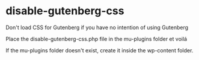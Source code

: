 # disable-gutenberg-css
Don't load CSS for Gutenberg if you have no intention of using Gutenberg

Place the disable-gutenberg-css.php file in the mu-plugins folder et voilá

If the mu-plugins folder doesn't exist, create it inside the wp-content folder.

